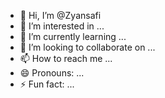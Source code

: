 - 👋 Hi, I’m @Zyansafi
- 👀 I’m interested in ...
- 🌱 I’m currently learning ...
- 💞️ I’m looking to collaborate on ...
- 📫 How to reach me ...
- 😄 Pronouns: ...
- ⚡ Fun fact: ...

<!---
Zyansafi/Zyansafi is a ✨ special ✨ repository because its `README.md` (this file) appears on your GitHub profile.
You can click the Preview link to take a look at your changes.
--->
